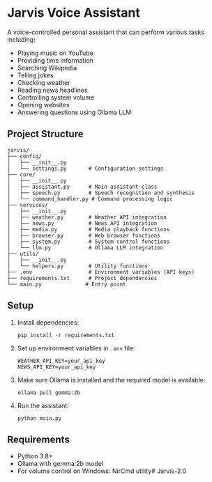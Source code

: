 # Jarvis Voice Assistant

A voice-controlled personal assistant that can perform various tasks including:
- Playing music on YouTube
- Providing time information
- Searching Wikipedia
- Telling jokes
- Checking weather
- Reading news headlines
- Controlling system volume
- Opening websites
- Answering questions using Ollama LLM

## Project Structure

```
jarvis/
├── config/
│   ├── __init__.py
│   └── settings.py       # Configuration settings
├── core/
│   ├── __init__.py
│   ├── assistant.py      # Main assistant class
│   ├── speech.py         # Speech recognition and synthesis
│   └── command_handler.py # Command processing logic
├── services/
│   ├── __init__.py
│   ├── weather.py        # Weather API integration
│   ├── news.py           # News API integration
│   ├── media.py          # Media playback functions
│   ├── browser.py        # Web browser functions
│   ├── system.py         # System control functions
│   └── llm.py            # Ollama LLM integration
├── utils/
│   ├── __init__.py
│   └── helpers.py        # Utility functions
├── .env                  # Environment variables (API keys)
├── requirements.txt      # Project dependencies
└── main.py              # Entry point
```

## Setup

1. Install dependencies:
   ```
   pip install -r requirements.txt
   ```

2. Set up environment variables in `.env` file:
   ```
   WEATHER_API_KEY=your_api_key
   NEWS_API_KEY=your_api_key
   ```

3. Make sure Ollama is installed and the required model is available:
   ```
   ollama pull gemma:2b
   ```

4. Run the assistant:
   ```
   python main.py
   ```

## Requirements

- Python 3.8+
- Ollama with gemma:2b model
- For volume control on Windows: NirCmd utility#   J a r v i s - 2 . 0  
 